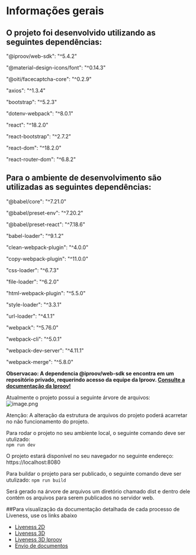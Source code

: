 # Informações gerais

## O projeto foi desenvolvido utilizando as seguintes dependências:

"@iproov/web-sdk": "^5.4.2" <br>

"@material-design-icons/font": "^0.14.3" <br>

"@oiti/facecaptcha-core": "^0.2.9" <br>

"axios": "^1.3.4" <br>

"bootstrap": "^5.2.3" <br>

"dotenv-webpack": "^8.0.1" <br>

"react": "^18.2.0" <br>

"react-bootstrap": "^2.7.2" <br>

"react-dom": "^18.2.0" <br>

"react-router-dom": "^6.8.2" <br>

## Para o ambiente de desenvolvimento são utilizadas as seguintes dependências:

"@babel/core": "^7.21.0" <br>

"@babel/preset-env": "^7.20.2" <br>

"@babel/preset-react": "^7.18.6" <br>

"babel-loader": "^9.1.2" <br>

"clean-webpack-plugin": "^4.0.0" <br>

"copy-webpack-plugin": "^11.0.0" <br>

"css-loader": "^6.7.3" <br>

"file-loader": "^6.2.0" <br>

"html-webpack-plugin": "^5.5.0" <br>

"style-loader": "^3.3.1" <br>

"url-loader": "^4.1.1" <br>

"webpack": "^5.76.0" <br>

"webpack-cli": "^5.0.1" <br>

"webpack-dev-server": "^4.11.1" <br>

"webpack-merge": "^5.8.0" <br>

**Observacao: A dependencia @iproov/web-sdk se encontra em um repositório privado, requerindo acesso da equipe da Iproov. [Consulte a documentação da Iproov!](https://github.com/iProov/web)**

Atualmente o projeto possui a seguinte árvore de arquivos:
<br>
![image.png](https://i.ibb.co/kgDTjBR/Captura-de-tela-de-2023-04-20-17-16-45.png)

Atenção: A alteração da estrutura de arquivos do projeto poderá acarretar no não funcionamento do projeto.

Para rodar o projeto no seu ambiente local, o seguinte comando deve ser utulizado:
<br>
`npm run dev`

O projeto estará disponível no seu navegador no seguinte endereço:
<br>
https://localhost:8080

Para buildar o projeto para ser publicado, o seguinte comando deve ser utulizado:
`npm run build`

Será gerado na árvore de arquivos um diretório chamado dist e dentro dele contém os arquivos para serem publicados no servidor web.

##Para visualização da documentação detalhada de cada processo de Liveness, use os links abaixo

- [Liveness 2D](https://github.com/oititec/liveness-react-example/blob/main/src/liveness-2d/README.md)
- [Liveness 3D](https://github.com/oititec/liveness-react-example/blob/main/src/liveness-3d/README.md)
- [Liveness 3D Iproov](https://github.com/oititec/liveness-react-example/blob/main/src/liveness-iproov/README.md)
- [Envio de documentos](https://github.com/oititec/liveness-react-example/blob/main/src/send-documents/README.md)
